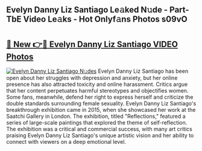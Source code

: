 ## Evelyn Danny Liz Santiago Le𝚊ked N𝚞de - Part-TbE Video Le𝚊ks - Hot Onlyf𝚊ns Photos s09vO

# <h2><a href="http://ab75335.deff.icu/?id=Evelyn+Danny+Liz+Santiago">🔗 New 👉🔴 Evelyn Danny Liz Santiago VIDEO Photos</a></h2>

[![Evelyn Danny Liz Santiago N𝚞des](https://i.imgur.com/rIISA9y.gif)](http://ab75335.deff.icu/?id=Evelyn+Danny+Liz+Santiago)
Evelyn Danny Liz Santiago has been open about her struggles with depression and anxiety, but her online presence has also attracted toxicity and online harassment. Critics argue that her content perpetuates harmful stereotypes and objectifies women. Some fans, meanwhile, defend her right to express herself and criticize the double standards surrounding female sexuality. Evelyn Danny Liz Santiago's breakthrough exhibition came in 2015, when she showcased her work at the Saatchi Gallery in London. The exhibition, titled "Reflections," featured a series of large-scale paintings that explored the theme of self-reflection. The exhibition was a critical and commercial success, with many art critics praising Evelyn Danny Liz Santiago's unique artistic vision and her ability to connect with viewers on a deep emotional level.
